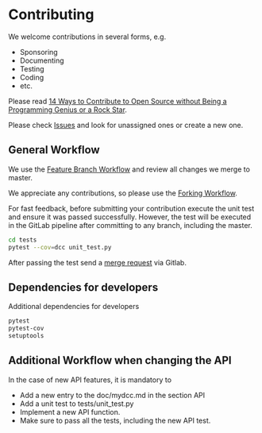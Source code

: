 # Contributing

We welcome contributions in several forms, e.g.

- Sponsoring
- Documenting
- Testing
- Coding
- etc.

Please read [14 Ways to Contribute to Open Source without Being a Programming Genius or a Rock Star](https://smartbear.com/blog/test-and-monitor/14-ways-to-contribute-to-open-source-without-being/ ).

Please check [Issues](https://gitlab.com/gemimeg/pydcc/-/issues) and look for unassigned ones or create a new one.

## General Workflow

We use the [Feature Branch Workflow](https://www.atlassian.com/git/tutorials/comparing-workflows/feature-branch-workflow) and review all changes we merge to master.

We appreciate any contributions, so please use the [Forking Workflow](https://www.atlassian.com/git/tutorials/comparing-workflows/forking-workflow).

For fast feedback, before submitting your contribution execute the unit test and ensure it was passed successfully. However, the test will be executed in the GitLab pipeline after committing to any branch, including the master.
```bash
cd tests
pytest --cov=dcc unit_test.py
```

After passing the test send a [merge request](https://gitlab.com/gemimeg/pydcc/-/merge_requests) via Gitlab.

## Dependencies for developers

Additional dependencies for developers 
```bash
pytest
pytest-cov
setuptools
```

## Additional Workflow when changing the API

In the case of new API features, it is mandatory to
* Add a new entry to the doc/mydcc.md in the section API
* Add a unit test to tests/unit_test.py
* Implement a new API function.
* Make sure to pass all the tests, including the new API test.


